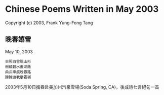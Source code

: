 # Chinese Poems Written in May 2003
Copyright (c) 2003, Frank Yung-Fong Tang

## 晚春嬉雪
May 10, 2003

```
日照白雪現山形
樹繞碧水畫湖蔭
曲曲車痕晚春路
蹄蹄邀我攀霜嶺
```
2003年5月10日攜眷赴美加州汽泉雪場(Soda Spring, CA)，後成詩七言絕句一首

